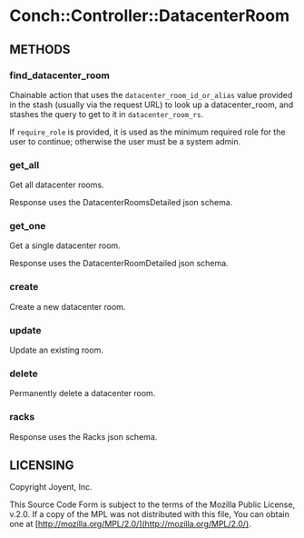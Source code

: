 # Conch::Controller::DatacenterRoom

## METHODS

### find\_datacenter\_room

Chainable action that uses the `datacenter_room_id_or_alias` value provided in the stash
(usually via the request URL) to look up a datacenter\_room, and stashes the query to get to it
in `datacenter_room_rs`.

If `require_role` is provided, it is used as the minimum required role for the user to
continue; otherwise the user must be a system admin.

### get\_all

Get all datacenter rooms.

Response uses the DatacenterRoomsDetailed json schema.

### get\_one

Get a single datacenter room.

Response uses the DatacenterRoomDetailed json schema.

### create

Create a new datacenter room.

### update

Update an existing room.

### delete

Permanently delete a datacenter room.

### racks

Response uses the Racks json schema.

## LICENSING

Copyright Joyent, Inc.

This Source Code Form is subject to the terms of the Mozilla Public License,
v.2.0. If a copy of the MPL was not distributed with this file, You can obtain
one at [http://mozilla.org/MPL/2.0/](http://mozilla.org/MPL/2.0/).
